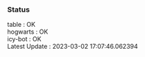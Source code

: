 ### Status


table : OK  
hogwarts : OK  
icy-bot : OK  
Latest Update : 2023-03-02 17:07:46.062394
